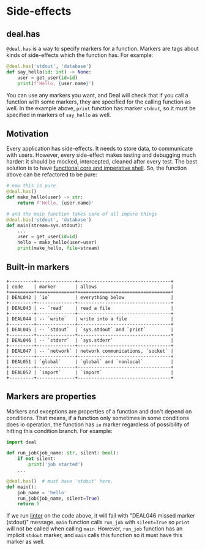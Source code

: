 # Side-effects

## deal.has

`@deal.has` is a way to specify markers for a function. Markers are tags about kinds of side-effects which the function has. For example:

```python
@deal.has('stdout', 'database')
def say_hello(id: int) -> None:
    user = get_user(id=id)
    print(f'Hello, {user.name}')
```

You can use any markers you want, and Deal will check that if you call a function with some markers, they are specified for the calling function as well. In the example above, `print` function has marker `stdout`, so it must be specified in markers of `say_hello` as well.

## Motivation

Every application has side-effects. It needs to store data, to communicate with users. However, every side-effect makes testing and debugging much harder: it should be mocked, intercepted, cleaned after every test. The best solution is to have [functional core and imperative shell](https://www.destroyallsoftware.com/screencasts/catalog/functional-core-imperative-shell). So, the function above can be refactored to be pure:

```python
# now this is pure
@deal.has()
def make_hello(user) -> str:
    return f'Hello, {user.name}'

# and the main function takes care of all impure things
@deal.has('stdout', 'database')
def main(stream=sys.stdout):
    ...
    user = get_user(id=id)
    hello = make_hello(user=user)
    print(make_hello, file=stream)
```

## Built-in markers

```eval_rst
+---------+--------------+----------------------------------+
| code    | marker       | allows                           |
+=========+==============+==================================+
| DEAL042 | `io`         | everything below                 |
+---------+--------------+----------------------------------+
| DEAL043 | -- `read`    | read a file                      |
+---------+--------------+----------------------------------+
| DEAL044 | -- `write`   | write into a file                |
+---------+--------------+----------------------------------+
| DEAL045 | -- `stdout`  | `sys.stdout` and `print`         |
+---------+--------------+----------------------------------+
| DEAL046 | -- `stderr`  | `sys.stderr`                     |
+---------+--------------+----------------------------------+
| DEAL047 | -- `network` | network communications, `socket` |
+---------+--------------+----------------------------------+
| DEAL051 | `global`     | `global` and `nonlocal`          |
+---------+--------------+----------------------------------+
| DEAL052 | `import`     | `import`                         |
+---------+--------------+----------------------------------+
```

## Markers are properties

Markers and exceptions are properties of a function and don't depend on conditions. That means, if a function only sometimes in some conditions does io operation, the function has `io` marker regardless of possibility of hitting this condition branch. For example:

```python
import deal

def run_job(job_name: str, silent: bool):
    if not silent:
        print('job started')
    ...

@deal.has()  # must have 'stdout' here.
def main():
    job_name = 'hello'
    run_job(job_name, silent=True)
    return 0
```

If we run [linter](./linter.md) on the code above, it will fail with "DEAL046 missed marker (stdout)" message. `main` function calls `run_job` with `silent=True` so `print` will not be called when calling `main`. However, `run_job` function has an implicit `stdout` marker, and `main` calls this function so it must have this marker as well.
